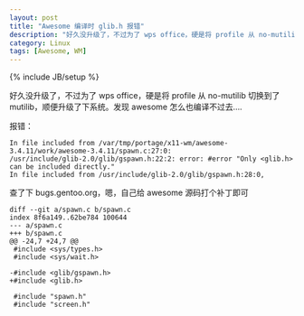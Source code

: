 ```yaml
---
layout: post
title: "Awesome 编译时 glib.h 报错"
description: "好久没升级了，不过为了 wps office，硬是将 profile 从 no-mutilib 切换到了 mutilib，顺便升级了下系统。发现 awesome 怎么也编译不过去"
category: Linux
tags: [Awesome, WM]
---
```

{% include JB/setup %}

好久没升级了，不过为了 wps office，硬是将 profile 从 no-mutilib 切换到了 mutilib，顺便升级了下系统。发现 awesome 怎么也编译不过去….

报错：

```
In file included from /var/tmp/portage/x11-wm/awesome-3.4.11/work/awesome-3.4.11/spawn.c:27:0:
/usr/include/glib-2.0/glib/gspawn.h:22:2: error: #error "Only <glib.h> can be included directly."
In file included from /usr/include/glib-2.0/glib/gspawn.h:28:0,
```

<!-- more -->
查了下 bugs.gentoo.org，嗯，自己给 awesome 源码打个补丁即可

````
diff --git a/spawn.c b/spawn.c
index 8f6a149..62be784 100644
--- a/spawn.c
+++ b/spawn.c
@@ -24,7 +24,7 @@
 #include <sys/types.h>
 #include <sys/wait.h>
 
-#include <glib/gspawn.h>
+#include <glib.h>
 
 #include "spawn.h"
 #include "screen.h"
````